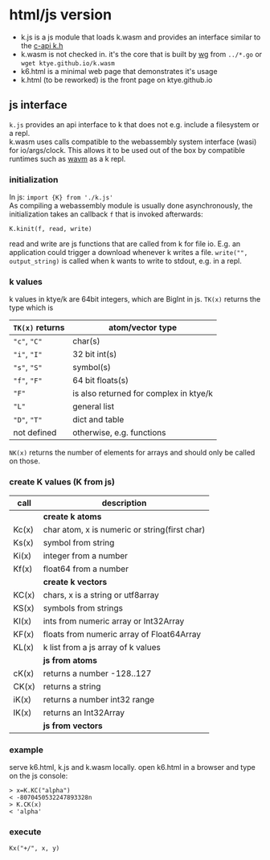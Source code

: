 # html/js version

- k.js is a js module that loads k.wasm and provides an interface similar to the [c-api k.h](../+/k.h)
- k.wasm is not checked in. it's the core that is built by [wg](https://github.com/ktye/wg) from `../*.go` or `wget ktye.github.io/k.wasm`
- k6.html is a minimal web page that demonstrates it's usage
- k.html (to be reworked) is the front page on ktye.github.io

## js interface
`k.js` provides an api interface to k that does not e.g. include a filesystem or a repl.  
k.wasm uses calls compatible to the webassembly system interface (wasi) for io/args/clock.
This allows it to be used out of the box by compatible runtimes such as [wavm](https://github.com/WAVM/WAVM) as a k repl.

### initialization
In js: `import {K} from './k.js'`  
As compiling a webassembly module is usually done asynchronously, the initialization takes an callback `f` that is invoked afterwards:
```
K.kinit(f, read, write) 
```
read and write are js functions that are called from k for file io.
E.g. an application could trigger a download whenever k writes a file.
`write("", output_string)` is called when k wants to write to stdout, e.g. in a repl.

### k values
k values in ktye/k are 64bit integers, which are BigInt in js.
`TK(x)` returns the type which is

| `TK(x)` returns | atom/vector type |
| --- | --- |
| `"c"`, `"C"` | char(s) |
| `"i"`, `"I"` | 32 bit int(s) |
| `"s"`, `"S"` | symbol(s) |
| `"f"`, `"F"` | 64 bit floats(s) |
| `"F"`      | is also returned for complex in ktye/k |
| `"L"`      | general list |
| `"D"`, `"T"` | dict and table |
| not defined | otherwise, e.g. functions |



`NK(x)` returns the number of elements for arrays and should only be called on those.

### create K values (K from js)
| call | description |
| ---- | ----------- |
|      | **create k atoms** |
|Kc(x) |char atom, x is numeric or string(first char)|
|Ks(x) |symbol from string|
|Ki(x) |integer from a number|
|Kf(x) |float64 from a number|
|      | **create k vectors** |
|KC(x) |chars, x is a string or utf8array|
|KS(x) |symbols from strings|
|KI(x) |ints from numeric array or Int32Array|
|KF(x) |floats from numeric array of Float64Array|
|KL(x) |k list from a js array of k values|
|      | **js from atoms** |
|cK(x) |returns a number -128..127|
|CK(x) |returns a string|
|iK(x) |returns a number int32 range|
|IK(x) |returns an Int32Array|
|      | **js from vectors** |


### example
serve k6.html, k.js and k.wasm locally. open k6.html in a browser and type on the js console:

```
> x=K.KC("alpha")
< -8070450532247893328n
> K.CK(x)
< 'alpha'
```

### execute
```
Kx("+/", x, y) 
```
